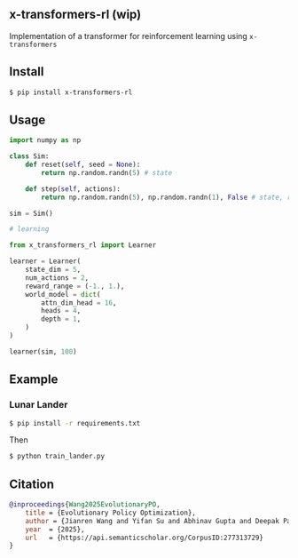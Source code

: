 ## x-transformers-rl (wip)

Implementation of a transformer for reinforcement learning using `x-transformers`

## Install

```bash
$ pip install x-transformers-rl
```

## Usage

```python
import numpy as np

class Sim:
    def reset(self, seed = None):
        return np.random.randn(5) # state

    def step(self, actions):
        return np.random.randn(5), np.random.randn(1), False # state, reward, done

sim = Sim()

# learning

from x_transformers_rl import Learner

learner = Learner(
    state_dim = 5,
    num_actions = 2,
    reward_range = (-1., 1.),
    world_model = dict(
        attn_dim_head = 16,
        heads = 4,
        depth = 1,
    )
)

learner(sim, 100)
```

## Example

### Lunar Lander

```bash
$ pip install -r requirements.txt
```

Then

```python
$ python train_lander.py
```

## Citation

```bibtex
@inproceedings{Wang2025EvolutionaryPO,
    title = {Evolutionary Policy Optimization},
    author = {Jianren Wang and Yifan Su and Abhinav Gupta and Deepak Pathak},
    year  = {2025},
    url   = {https://api.semanticscholar.org/CorpusID:277313729}
}
```
